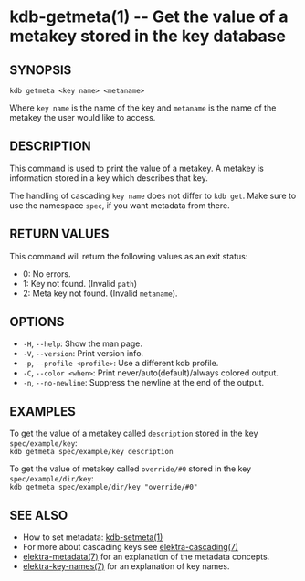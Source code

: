 kdb-getmeta(1) -- Get the value of a metakey stored in the key database
========================================================================

## SYNOPSIS

`kdb getmeta <key name> <metaname>`<br>

Where `key name` is the name of the key and
`metaname` is the name of the metakey the user would like to access.

## DESCRIPTION

This command is used to print the value of a metakey.
A metakey is information stored in a key which describes that key.

The handling of cascading `key name` does not differ to `kdb get`.
Make sure to use the namespace `spec`, if you want metadata from there.

## RETURN VALUES

This command will return the following values as an exit status:<br>
* 0:
  No errors.
* 1:
  Key not found. (Invalid `path`)
* 2:
  Meta key not found. (Invalid `metaname`).


## OPTIONS

- `-H`, `--help`:
  Show the man page.
- `-V`, `--version`:
  Print version info.
- `-p`, `--profile <profile>`:
  Use a different kdb profile.
- `-C`, `--color <when>`:
  Print never/auto(default)/always colored output.
- `-n`, `--no-newline`:
  Suppress the newline at the end of the output.

## EXAMPLES

To get the value of a metakey called `description` stored in the key `spec/example/key`:<br>
`kdb getmeta spec/example/key description`

To get the value of metakey called `override/#0` stored in the key `spec/example/dir/key`:<br>
`kdb getmeta spec/example/dir/key "override/#0"`

## SEE ALSO

- How to set metadata: [kdb-setmeta(1)](kdb-setmeta.md)
- For more about cascading keys see [elektra-cascading(7)](elektra-cascading.md)
- [elektra-metadata(7)](elektra-metadata.md) for an explanation of the metadata concepts.
- [elektra-key-names(7)](elektra-key-names.md) for an explanation of key names.
